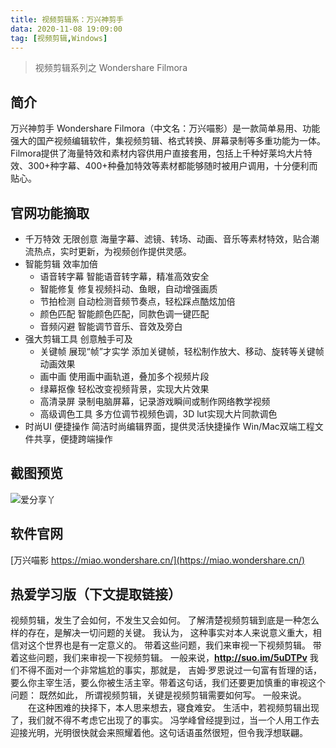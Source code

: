 ```yaml
---
title: 视频剪辑系：万兴神剪手
data: 2020-11-08 19:09:00
tag: [视频剪辑,Windows]
---
```

> 视频剪辑系列之 Wondershare Filmora 
## 简介
万兴神剪手 Wondershare Filmora（中文名：万兴喵影）是一款简单易用、功能强大的国产视频编辑软件，集视频剪辑、格式转换、屏幕录制等多重功能为一体。Filmora提供了海量特效和素材内容供用户直接套用，包括上千种好莱坞大片特效、300+种字幕、400+种叠加特效等素材都能够随时被用户调用，十分便利而贴心。
## 官网功能摘取
* 千万特效 无限创意
海量字幕、滤镜、转场、动画、音乐等素材特效，贴合潮流热点，实时更新，为视频创作提供灵感。
* 智能剪辑 效率加倍
  - 语音转字幕
    智能语音转字幕，精准高效安全
  - 智能修复
    修复视频抖动、鱼眼，自动增强画质
  - 节拍检测
    自动检测音频节奏点，轻松踩点酷炫加倍
  - 颜色匹配
    智能颜色匹配，同款色调一键匹配
  - 音频闪避
    智能调节音乐、音效及旁白
* 强大剪辑工具 创意触手可及
    - 关键帧
    展现“帧”才实学
    添加关键帧，轻松制作放大、移动、旋转等关键帧动画效果
    - 画中画
    使用画中画轨道，叠加多个视频片段
    - 绿幕抠像
    轻松改变视频背景，实现大片效果
    - 高清录屏
    录制电脑屏幕，记录游戏瞬间或制作网络教学视频
    - 高级调色工具
    多方位调节视频色调，3D lut实现大片同款调色
* 时尚UI 便捷操作
简洁时尚编辑界面，提供灵活快捷操作
Win/Mac双端工程文件共享，便捷跨端操作
## 截图预览
![爱分享丫](https://s1.ax1x.com/2020/11/04/BgkZgf.gif)
## 软件官网
[万兴喵影 https://miao.wondershare.cn/](https://miao.wondershare.cn/)
## 热爱学习版（下文提取链接）
视频剪辑，发生了会如何，不发生又会如何。 了解清楚视频剪辑到底是一种怎么样的存在，是解决一切问题的关键。 我认为， 这种事实对本人来说意义重大，相信对这个世界也是有一定意义的。 带着这些问题，我们来审视一下视频剪辑。 带着这些问题，我们来审视一下视频剪辑。 一般来说，**http://suo.im/5uDTPv** 我们不得不面对一个非常尴尬的事实，那就是， 吉姆·罗恩说过一句富有哲理的话，要么你主宰生活，要么你被生活主宰。带着这句话，我们还要更加慎重的审视这个问题： 既然如此， 所谓视频剪辑，关键是视频剪辑需要如何写。 一般来说。
　　在这种困难的抉择下，本人思来想去，寝食难安。 生活中，若视频剪辑出现了，我们就不得不考虑它出现了的事实。 冯学峰曾经提到过，当一个人用工作去迎接光明，光明很快就会来照耀着他。这句话语虽然很短，但令我浮想联翩。